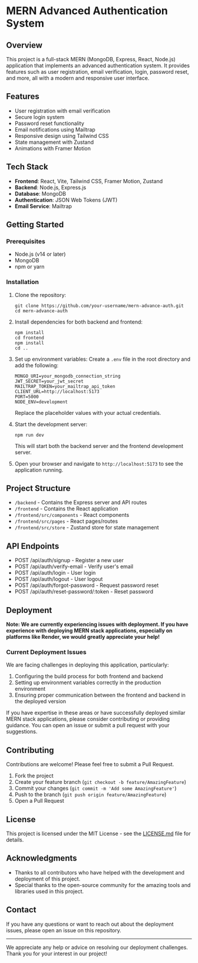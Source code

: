 # MERN Advanced Authentication System

## Overview

This project is a full-stack MERN (MongoDB, Express, React, Node.js) application that implements an advanced authentication system. It provides features such as user registration, email verification, login, password reset, and more, all with a modern and responsive user interface.

## Features

- User registration with email verification
- Secure login system
- Password reset functionality
- Email notifications using Mailtrap
- Responsive design using Tailwind CSS
- State management with Zustand
- Animations with Framer Motion

## Tech Stack

- **Frontend**: React, Vite, Tailwind CSS, Framer Motion, Zustand
- **Backend**: Node.js, Express.js
- **Database**: MongoDB
- **Authentication**: JSON Web Tokens (JWT)
- **Email Service**: Mailtrap

## Getting Started

### Prerequisites

- Node.js (v14 or later)
- MongoDB
- npm or yarn

### Installation

1. Clone the repository:
   ```
   git clone https://github.com/your-username/mern-advance-auth.git
   cd mern-advance-auth
   ```

2. Install dependencies for both backend and frontend:
   ```
   npm install
   cd frontend
   npm install
   cd ..
   ```

3. Set up environment variables:
   Create a `.env` file in the root directory and add the following:

   ```
   MONGO_URI=your_mongodb_connection_string
   JWT_SECRET=your_jwt_secret
   MAILTRAP_TOKEN=your_mailtrap_api_token
   CLIENT_URL=http://localhost:5173
   PORT=5000
   NODE_ENV=development
   ```

   Replace the placeholder values with your actual credentials.

4. Start the development server:
   ```
   npm run dev
   ```

   This will start both the backend server and the frontend development server.

5. Open your browser and navigate to `http://localhost:5173` to see the application running.

## Project Structure

- `/backend` - Contains the Express server and API routes
- `/frontend` - Contains the React application
- `/frontend/src/components` - React components
- `/frontend/src/pages` - React pages/routes
- `/frontend/src/store` - Zustand store for state management

## API Endpoints

- POST /api/auth/signup - Register a new user
- POST /api/auth/verify-email - Verify user's email
- POST /api/auth/login - User login
- POST /api/auth/logout - User logout
- POST /api/auth/forgot-password - Request password reset
- POST /api/auth/reset-password/:token - Reset password

## Deployment

**Note: We are currently experiencing issues with deployment. If you have experience with deploying MERN stack applications, especially on platforms like Render, we would greatly appreciate your help!**

### Current Deployment Issues

We are facing challenges in deploying this application, particularly:

1. Configuring the build process for both frontend and backend
2. Setting up environment variables correctly in the production environment
3. Ensuring proper communication between the frontend and backend in the deployed version

If you have expertise in these areas or have successfully deployed similar MERN stack applications, please consider contributing or providing guidance. You can open an issue or submit a pull request with your suggestions.

## Contributing

Contributions are welcome! Please feel free to submit a Pull Request.

1. Fork the project
2. Create your feature branch (`git checkout -b feature/AmazingFeature`)
3. Commit your changes (`git commit -m 'Add some AmazingFeature'`)
4. Push to the branch (`git push origin feature/AmazingFeature`)
5. Open a Pull Request

## License

This project is licensed under the MIT License - see the [LICENSE.md](LICENSE.md) file for details.

## Acknowledgments

- Thanks to all contributors who have helped with the development and deployment of this project.
- Special thanks to the open-source community for the amazing tools and libraries used in this project.

## Contact

If you have any questions or want to reach out about the deployment issues, please open an issue on this repository.

---

We appreciate any help or advice on resolving our deployment challenges. Thank you for your interest in our project!
